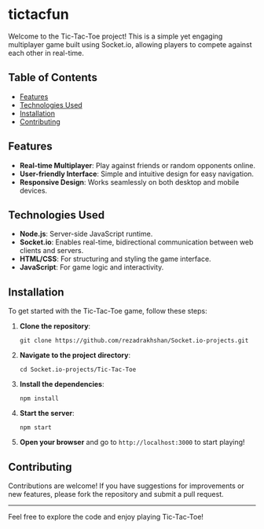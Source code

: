 <!DOCTYPE html>
<html lang="en">
<head>
    <meta charset="UTF-8">
    <meta name="viewport" content="width=device-width, initial-scale=1.0">
</head>
<body>
    <h1>tictacfun</h1>
    <p>Welcome to the Tic-Tac-Toe project! This is a simple yet engaging multiplayer game built using Socket.io, allowing players to compete against each other in real-time.</p>

<h2>Table of Contents</h2>
    <ul>
        <li><a href="#features">Features</a></li>
        <li><a href="#technologies-used">Technologies Used</a></li>
        <li><a href="#installation">Installation</a></li>
        <li><a href="#contributing">Contributing</a></li>
    </ul>

<h2 id="features">Features</h2>
    <ul>
        <li><strong>Real-time Multiplayer</strong>: Play against friends or random opponents online.</li>
        <li><strong>User-friendly Interface</strong>: Simple and intuitive design for easy navigation.</li>
        <li><strong>Responsive Design</strong>: Works seamlessly on both desktop and mobile devices.</li>
    </ul>

<h2 id="technologies-used">Technologies Used</h2>
    <ul>
        <li><strong>Node.js</strong>: Server-side JavaScript runtime.</li>
        <li><strong>Socket.io</strong>: Enables real-time, bidirectional communication between web clients and servers.</li>
        <li><strong>HTML/CSS</strong>: For structuring and styling the game interface.</li>
        <li><strong>JavaScript</strong>: For game logic and interactivity.</li>
    </ul>

<h2 id="installation">Installation</h2>
    <p>To get started with the Tic-Tac-Toe game, follow these steps:</p>
    <ol>
        <li><strong>Clone the repository</strong>:
            <pre><code>git clone https://github.com/rezadrakhshan/Socket.io-projects.git</code></pre>
        </li>
        <li><strong>Navigate to the project directory</strong>:
            <pre><code>cd Socket.io-projects/Tic-Tac-Toe</code></pre>
        </li>
        <li><strong>Install the dependencies</strong>:
            <pre><code>npm install</code></pre>
        </li>
        <li><strong>Start the server</strong>:
            <pre><code>npm start</code></pre>
        </li>
        <li><strong>Open your browser</strong> and go to <code>http://localhost:3000</code> to start playing!</li>
    </ol>


<h2 id="contributing">Contributing</h2>
    <p>Contributions are welcome! If you have suggestions for improvements or new features, please fork the repository and submit a pull request.</p>


<hr>
    <p>Feel free to explore the code and enjoy playing Tic-Tac-Toe!</p>
</body>
</html>
